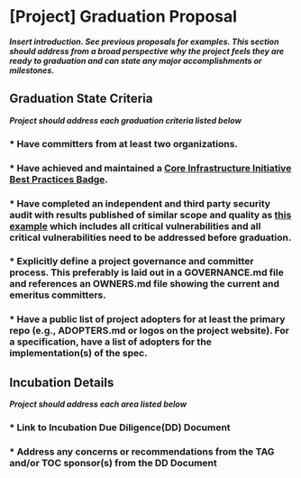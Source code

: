 # [Project] Graduation Proposal

_**Insert introduction. See previous proposals for examples. This section should address from a broad perspective why the project feels they are ready to graduation and can state any major accomplishments or milestones.**_

## Graduation State Criteria
_**Project should address each graduation criteria listed below**_

### * Have committers from at least two organizations.

### * Have achieved and maintained a [Core Infrastructure Initiative Best Practices Badge](https://bestpractices.coreinfrastructure.org/).

### * Have completed an independent and third party security audit with results published of similar scope and quality as [this example](https://github.com/envoyproxy/envoy#security-audit) which includes all critical vulnerabilities and all critical vulnerabilities need to be addressed before graduation.

### * Explicitly define a project governance and committer process. This preferably is laid out in a GOVERNANCE.md file and references an OWNERS.md file showing the current and emeritus committers.

### * Have a public list of project adopters for at least the primary repo (e.g., ADOPTERS.md or logos on the project website). For a specification, have a list of adopters for the implementation(s) of the spec.

## Incubation Details
_**Project should address each area listed below**_

### * Link to Incubation Due Diligence(DD) Document

### * Address any concerns or recommendations from the TAG and/or TOC sponsor(s) from the DD Document
